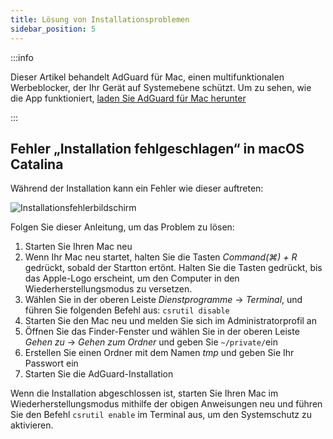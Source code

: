 ```yaml
---
title: Lösung von Installationsproblemen
sidebar_position: 5
---
```


:::info

Dieser Artikel behandelt AdGuard für Mac, einen multifunktionalen Werbeblocker, der Ihr Gerät auf Systemebene schützt. Um zu sehen, wie die App funktioniert, [laden Sie AdGuard für Mac herunter](https://agrd.io/download-kb-adblock)

:::

## Fehler „Installation fehlgeschlagen“ in macOS Catalina

Während der Installation kann ein Fehler wie dieser auftreten:

![Installationsfehlerbildschirm](https://cdn.adtidy.org/content/kb/ad_blocker/mac/macerrorscreenEN.jpg)

Folgen Sie dieser Anleitung, um das Problem zu lösen:

1. Starten Sie Ihren Mac neu
2. Wenn Ihr Mac neu startet, halten Sie die Tasten *Command(⌘) + R* gedrückt, sobald der Startton ertönt. Halten Sie die Tasten gedrückt, bis das Apple-Logo erscheint, um den Computer in den Wiederherstellungsmodus zu versetzen.
3. Wählen Sie in der oberen Leiste *Dienstprogramme* → *Terminal*, und führen Sie folgenden Befehl aus: `csrutil disable`
4. Starten Sie den Mac neu und melden Sie sich im Administratorprofil an
5. Öffnen Sie das Finder-Fenster und wählen Sie in der oberen Leiste *Gehen zu* → *Gehen zum Ordner* und geben Sie `~/private/`ein
6. Erstellen Sie einen Ordner mit dem Namen *tmp* und geben Sie Ihr Passwort ein
7. Starten Sie die AdGuard-Installation

Wenn die Installation abgeschlossen ist, starten Sie Ihren Mac im Wiederherstellungsmodus mithilfe der obigen Anweisungen neu und führen Sie den Befehl `csrutil enable` im Terminal aus, um den Systemschutz zu aktivieren.
